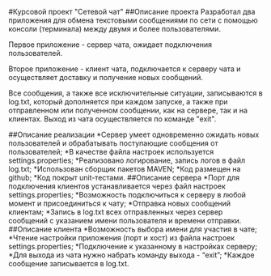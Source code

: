 #Курсовой проект "Сетевой чат"
##Описание проекта
Разработал два приложения для обмена текстовыми сообщениями по сети с помощью консоли (терминала) между двумя и более пользователями.

Первое приложение - сервер чата, ожидает подключения пользователей.

Второе приложение - клиент чата, подключается к серверу чата и осуществляет доставку и получение новых сообщений.

Все сообщения, а также все исключительные ситуации, записываются в log.txt, который дополняется при каждом запуске, а также при отправленном или полученном сообщении, как на сервере, так и на клиентах. Выход из чата осуществляется по команде "exit".

##Описание реализации
*Сервер умеет одновременно ожидать новых пользователей и обрабатывать поступающие сообщения от пользователей;
*В качестве файла настроек используется settings.properties;
*Реализовано логирование, запись логов в файл log.txt;
*Использован сборщик пакетов MAVEN;
*Код размещен на github;
*Код покрыт unit-тестами.
##Описание сервера
*Порт для подключения клиентов устанавливается через файл настроек settings.properties;
*Возможность подключиться к серверу в любой момент и присоединиться к чату;
*Отправка новых сообщений клиентам;
*Запись в log.txt всех отправленных через сервер сообщений с указанием имени пользователя и времени отправки.
##Описание клиента
*Возможность выбора имени для участия в чате;
*Чтение настройки приложения (порт и хост) из файла настроек settings.properties;
*Подключение к указанному в настройках серверу;
*Для выхода из чата нужно набрать команду выхода - “exit”;
*Каждое сообщение записывается в log.txt.